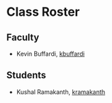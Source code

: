 # Class Roster

## Faculty

- Kevin Buffardi, [kbuffardi](https://github.com/kbuffardi)

## Students
- Kushal Ramakanth, [kramakanth](https://github.com/kushalramakanth)